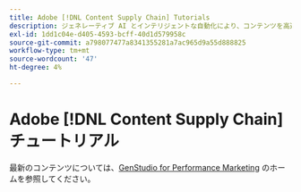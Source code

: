 ```yaml
---
title: Adobe [!DNL Content Supply Chain] Tutorials
description: ジェネレーティブ AI とインテリジェントな自動化により、コンテンツを高速化および簡素化します。 Adobeのコンテンツサプライチェーンは、コンテンツの計画、作成、配信、分析を可能にするエンドツーエンドのソリューションです。
exl-id: 1dd1c04e-d405-4593-bcff-40d1d579958c
source-git-commit: a798077477a8341355281a7ac965d9a55d888825
workflow-type: tm+mt
source-wordcount: '47'
ht-degree: 4%

---
```


# Adobe [!DNL Content Supply Chain] チュートリアル

最新のコンテンツについては、[GenStudio for Performance Marketing](https://experienceleague.adobe.com/en/browse/genstudio-for-performance-marketing) のホームを参照してください。

